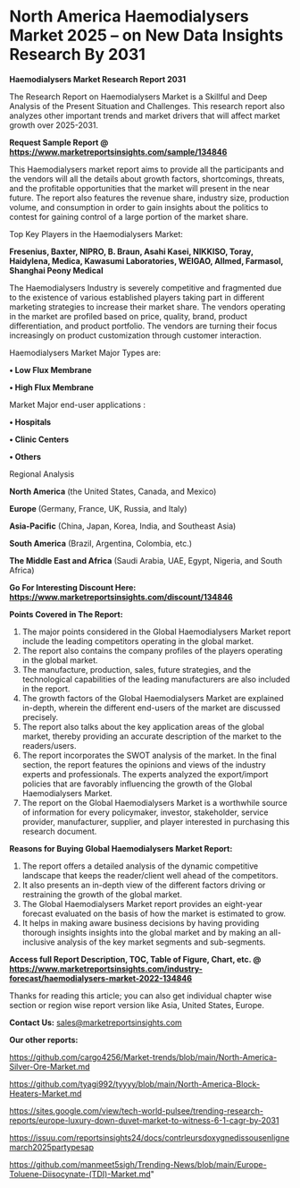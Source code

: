 # North America Haemodialysers Market 2025 – on New Data Insights Research By 2031

<strong>Haemodialysers Market Research Report 2031</strong>

The Research Report on Haemodialysers Market is a Skillful and Deep Analysis of the Present Situation and Challenges. This research report also analyzes other important trends and market drivers that will affect market growth over 2025-2031.

<strong>Request Sample Report @ <a href=https://www.marketreportsinsights.com/sample/134846>https://www.marketreportsinsights.com/sample/134846</a></strong>

This Haemodialysers market report aims to provide all the participants and the vendors will all the details about growth factors, shortcomings, threats, and the profitable opportunities that the market will present in the near future. The report also features the revenue share, industry size, production volume, and consumption in order to gain insights about the politics to contest for gaining control of a large portion of the market share.

Top Key Players in the Haemodialysers Market:

<strong>Fresenius, Baxter, NIPRO, B. Braun, Asahi Kasei, NIKKISO, Toray, Haidylena, Medica, Kawasumi Laboratories, WEIGAO, Allmed, Farmasol, Shanghai Peony Medical</strong>

The Haemodialysers Industry is severely competitive and fragmented due to the existence of various established players taking part in different marketing strategies to increase their market share. The vendors operating in the market are profiled based on price, quality, brand, product differentiation, and product portfolio. The vendors are turning their focus increasingly on product customization through customer interaction.

Haemodialysers Market Major Types are:

<strong>• Low Flux Membrane

• High Flux Membrane</strong>

Market Major end-user applications :

<strong>• Hospitals

• Clinic Centers

• Others</strong>

Regional Analysis

</u><strong><b>North America</b></strong> (the United States, Canada, and Mexico)

<strong><b>Europe </b></strong>(Germany, France, UK, Russia, and Italy)

<strong><b>Asia-Pacific</b></strong> (China, Japan, Korea, India, and Southeast Asia)

<strong><b>South America</b></strong> (Brazil, Argentina, Colombia, etc.)

<strong><b>The Middle East and Africa</b></strong> (Saudi Arabia, UAE, Egypt, Nigeria, and South Africa)

<strong>Go For Interesting Discount Here: <a href=https://www.marketreportsinsights.com/discount/134846>https://www.marketreportsinsights.com/discount/134846</a></strong>

<strong>Points Covered in The Report:</strong>
<ol>
  <li>The major points considered in the Global Haemodialysers Market report include the leading competitors operating in the global market.</li>
  <li>The report also contains the company profiles of the players operating in the global market.</li>
  <li>The manufacture, production, sales, future strategies, and the technological capabilities of the leading manufacturers are also included in the report.</li>
  <li>The growth factors of the Global Haemodialysers Market are explained in-depth, wherein the different end-users of the market are discussed precisely.</li>
  <li>The report also talks about the key application areas of the global market, thereby providing an accurate description of the market to the readers/users.</li>
  <li>The report incorporates the SWOT analysis of the market. In the final section, the report features the opinions and views of the industry experts and professionals. The experts analyzed the export/import policies that are favorably influencing the growth of the Global Haemodialysers Market.</li>
  <li>The report on the Global Haemodialysers Market is a worthwhile source of information for every policymaker, investor, stakeholder, service provider, manufacturer, supplier, and player interested in purchasing this research document.</li>
</ol>
<strong>Reasons for Buying Global Haemodialysers Market Report:</strong>

<ol>
  <li>The report offers a detailed analysis of the dynamic competitive landscape that keeps the reader/client well ahead of the competitors.</li>
  <li>It also presents an in-depth view of the different factors driving or restraining the growth of the global market.</li>
  <li>The Global Haemodialysers Market report provides an eight-year forecast evaluated on the basis of how the market is estimated to grow.</li>
  <li>It helps in making aware business decisions by having providing thorough insights insights into the global market and by making an all-inclusive analysis of the key market segments and sub-segments.</li>
</ol>
<strong>Access full Report Description, TOC, Table of Figure, Chart, etc. @ <a href=https://www.marketreportsinsights.com/industry-forecast/haemodialysers-market-2022-134846>https://www.marketreportsinsights.com/industry-forecast/haemodialysers-market-2022-134846</a></strong>


Thanks for reading this article; you can also get individual chapter wise section or region wise report version like Asia, United States, Europe.

<strong>Contact Us:</strong>
sales@marketreportsinsights.com

<strong>Our other reports:</strong>

<a href=https://github.com/cargo4256/Market-trends/blob/main/North-America-Silver-Ore-Market.md>https://github.com/cargo4256/Market-trends/blob/main/North-America-Silver-Ore-Market.md</a>

<a href=https://github.com/tyagi992/tyyyy/blob/main/North-America-Block-Heaters-Market.md>https://github.com/tyagi992/tyyyy/blob/main/North-America-Block-Heaters-Market.md</a>

<a href=https://sites.google.com/view/tech-world-pulsee/trending-research-reports/europe-luxury-down-duvet-market-to-witness-6-1-cagr-by-2031>https://sites.google.com/view/tech-world-pulsee/trending-research-reports/europe-luxury-down-duvet-market-to-witness-6-1-cagr-by-2031</a>

<a href=https://issuu.com/reportsinsights24/docs/contrleursdoxygnedissousenlignemarch2025partypesap>https://issuu.com/reportsinsights24/docs/contrleursdoxygnedissousenlignemarch2025partypesap</a>

<a href=https://github.com/manmeet5sigh/Trending-News/blob/main/Europe-Toluene-Diisocynate-(TDI)-Market.md>https://github.com/manmeet5sigh/Trending-News/blob/main/Europe-Toluene-Diisocynate-(TDI)-Market.md</a>"
